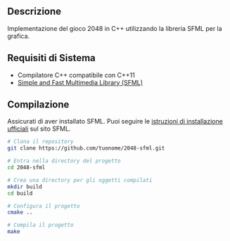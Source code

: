 ## Descrizione

Implementazione del gioco 2048 in C++ utilizzando la libreria SFML per la grafica.

## Requisiti di Sistema

- Compilatore C++ compatibile con C++11
- [Simple and Fast Multimedia Library (SFML)](https://www.sfml-dev.org/)

## Compilazione

Assicurati di aver installato SFML. Puoi seguire le [istruzioni di installazione ufficiali](https://www.sfml-dev.org/tutorials/2.5/start-linux.php) sul sito SFML.

```bash
# Clona il repository
git clone https://github.com/tuonome/2048-sfml.git

# Entra nella directory del progetto
cd 2048-sfml

# Crea una directory per gli oggetti compilati
mkdir build
cd build

# Configura il progetto
cmake ..

# Compila il progetto
make
